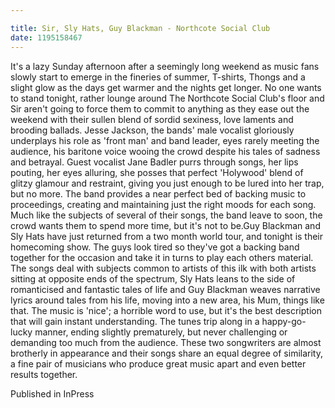 ```yaml
---

title: Sir, Sly Hats, Guy Blackman - Northcote Social Club
date: 1195158467
---
```

It's a lazy Sunday afternoon after a seemingly long weekend as music fans slowly start to emerge in the fineries of summer, T-shirts, Thongs and a slight glow as the days get warmer and the nights get longer. No one wants to stand tonight, rather lounge around The Northcote Social Club's floor and Sir aren't going to force them to commit to anything as they ease out the weekend with their sullen blend of sordid sexiness, love laments and brooding ballads. Jesse Jackson, the bands' male vocalist gloriously underplays his role as 'front man' and band leader, eyes rarely meeting the audience, his baritone voice wooing the crowd despite his tales of sadness and betrayal. Guest vocalist Jane Badler purrs through songs, her lips pouting, her eyes alluring, she posses that perfect 'Holywood' blend of glitzy glamour and restraint, giving you just enough to be lured into her trap, but no more. The band provides a near perfect bed of backing music to proceedings, creating and maintaining just the right moods for each song. Much like the subjects of several of their songs, the band leave to soon, the crowd wants them to spend more time, but it's not to be.Guy Blackman and Sly Hats have just returned from a two month world tour, and tonight is their homecoming show. The guys look tired so they've got a backing band together for the occasion and take it in turns to play each others material. The songs deal with subjects common to artists of this ilk with both artists sitting at opposite ends of the spectrum, Sly Hats leans to the side of romanticised and fantastic tales of life and Guy Blackman weaves narrative lyrics around tales from his life, moving into a new area, his Mum, things like that. The music is 'nice'; a horrible word to use, but it's the best description that will gain instant understanding. The tunes trip along in a happy-go-lucky manner, ending slightly prematurely, but never challenging or demanding too much from the audience. These two songwriters are almost brotherly in appearance and their songs share an equal degree of similarity, a fine pair of musicians who produce great music apart and even better results together.


Published in InPress
